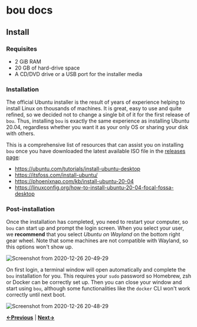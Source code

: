 bou docs
========

Install
-------

### Requisites

- 2 GiB RAM
- 20 GB of hard-drive space
- A CD/DVD drive or a USB port for the installer media

### Installation

The official Ubuntu installer is the result of years of experience helping
to install Linux on thousands of machines. It is great, easy to use and quite
refined, so we decided not to change a single bit of it for the first
release of `bou`. Thus, installing `bou` is exactly the same experience as
installing Ubuntu 20.04, regardless whether you want it as your only OS
or sharing your disk with others.

This is a comprehensive list of resources that can assist you on installing
`bou` once you have downloaded the latest available ISO file in the
[releases page](https://github.com/oscillatingworks/bou/releases/latest):

- https://ubuntu.com/tutorials/install-ubuntu-desktop
- https://itsfoss.com/install-ubuntu/
- https://phoenixnap.com/kb/install-ubuntu-20-04
- https://linuxconfig.org/how-to-install-ubuntu-20-04-focal-fossa-desktop

### Post-installation

Once the installation has completed, you need to restart your computer, so `bou`
can start up and prompt the login screen. When you select your user, we **recommend**
that you select _Ubuntu on Wayland_ on the bottom right gear wheel. Note that
some machines are not compatible with Wayland, so this options won't show up.

![Screenshot from 2020-12-26 20-49-29](https://user-images.githubusercontent.com/1381925/103158242-f0d6d680-47bb-11eb-80ee-67ead073fc6f.png)

On first login, a terminal window will open automatically and complete the `bou`
installation for you. This requires your `sudo` password so Homebrew, zsh or Docker
can be correctly set up. Then you can close your window and start using `bou`, although
some functionalities like the `docker` CLI won't work correctly until next boot.

![Screenshot from 2020-12-26 20-48-29](https://user-images.githubusercontent.com/1381925/103158243-f16f6d00-47bb-11eb-88e2-ddd4fd745b09.png)

**[←Previous](download.md)** | **[Next→](usage.md)**
